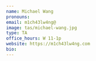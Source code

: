 ```yaml
---
name: Michael Wang
pronouns: 
email: m1ch43lw4ng@
image: tas/michael-wang.jpg
type: TA
office_hours: W 11-1p
website: https://m1ch43lw4ng.com
bio: 
---
```

